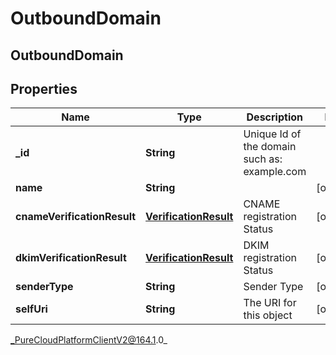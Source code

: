 # OutboundDomain

## OutboundDomain

## Properties

|Name | Type | Description | Notes|
|------------ | ------------- | ------------- | -------------|
| **_id** | **String** | Unique Id of the domain such as: example.com | |
| **name** | **String** |  | [optional] |
| **cnameVerificationResult** | [**VerificationResult**](VerificationResult) | CNAME registration Status | [optional] |
| **dkimVerificationResult** | [**VerificationResult**](VerificationResult) | DKIM registration Status | [optional] |
| **senderType** | **String** | Sender Type | [optional] |
| **selfUri** | **String** | The URI for this object | [optional] |



_PureCloudPlatformClientV2@164.1.0_
